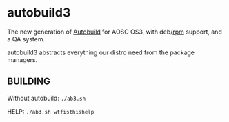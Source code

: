autobuild3
==========

The new generation of [Autobuild](https://github.com/AOSC-Dev/autobuild) for AOSC OS3,
with deb/[rpm](https://github.com/AOSC-Dev/abdeb2rpm) support, and a QA system.

autobuild3 abstracts everything our distro need from the package managers.

BUILDING
--------
Without autobuild: `./ab3.sh`

HELP: `./ab3.sh wtfisthishelp`
